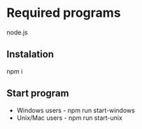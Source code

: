 # Required programs
node.js

## Instalation
npm i

## Start program
* Windows users - npm run start-windows
* Unix/Mac users - npm run start-unix

